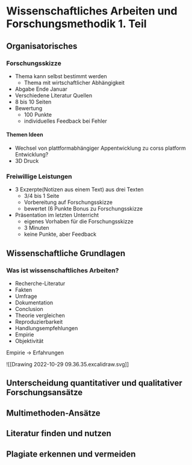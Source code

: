 # Wissenschaftliches Arbeiten und Forschungsmethodik 1. Teil

## Organisatorisches

### Forschungsskizze
- Thema kann selbst bestimmt werden
	- Thema mit wirtschaftlicher Abhängigkeit
- Abgabe Ende Januar
- Verschiedene Literatur Quellen
- 8 bis 10 Seiten
- Bewertung
	- 100 Punkte
	- individuelles Feedback bei Fehler

#### Themen Ideen
- Wechsel von plattformabhängiger Appentwicklung zu corss platform Entwicklung?
- 3D Druck

### Freiwillige Leistungen
- 3 Exzerpte(Notizen aus einem Text) aus drei Texten
	- 3/4 bis 1 Seite
	- Vorbereitung auf Forschungsskizze
	- bewertet (6 Punkte Bonus zu Forschungsskizze
- Präsentation im letzten Unterricht
	- eigenes Vorhaben für die Forschungsskizze
	- 3 Minuten
	- keine Punkte, aber Feedback

## Wissenschaftliche Grundlagen

### Was ist wissenschaftliches Arbeiten?

- Recherche-Literatur
- Fakten
- Umfrage
- Dokumentation
- Conclusion
- Theorie vergleichen
- Reproduzierbarkeit
- Handlungsempfehlungen
- Empirie
- Objektivität

Empirie -> Erfahrungen

![[Drawing 2022-10-29 09.36.35.excalidraw.svg]]

## Unterscheidung quantitativer und qualitativer Forschungsansätze

## Multimethoden-Ansätze

## Literatur finden und nutzen

## Plagiate erkennen und vermeiden
